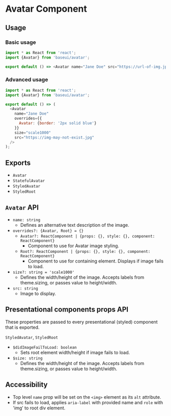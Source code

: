 # Avatar Component

## Usage

### Basic usage

```javascript
import * as React from 'react';
import {Avatar} from 'baseui/avatar';

export default () => <Avatar name="Jane Doe" src="https://url-of-img.jpg" />;
```

### Advanced usage

```javascript
import * as React from 'react';
import {Avatar} from 'baseui/avatar';

export default () => (
  <Avatar
    name="Jane Doe"
    overrides={{
      Avatar: {border: '2px solid blue'}
    }}
    size="scale1000"
    src="https://img-may-not-exist.jpg"
  />
);
```

## Exports

* `Avatar`
* `StatefulAvatar`
* `StyledAvatar`
* `StyledRoot`

## `Avatar` API

* `name: string`
  * Defines an alternative text description of the image.
* `overrides?: {Avatar, Root} = {}`
  * `Avatar?: ReactComponent | {props: {}, style: {}, component: ReactComponent}`
    * Component to use for Avatar image styling.
  * `Root?: ReactComponent | {props: {}, style: {}, component: ReactComponent}`
    * Component to use for containing element. Displays if image fails to load.
* `size?: string = 'scale1000'`
  * Defines the width/height of the image. Accepts labels from theme.sizing, or passes value to height/width.
* `src: string`
  * Image to display.

## Presentational components props API

These properties are passed to every presentational (styled) component that is exported.

`StyledAvatar`, `StyledRoot`

* `$didImageFailToLoad: boolean`
  * Sets root element width/height if image fails to load.
* `$size: string`
  * Defines the width/height of the image. Accepts labels from theme.sizing, or passes value to height/width.

## Accessibility

* Top level `name` prop will be set on the `<img>` element as its `alt` attribute.
* If src fails to load, applies `aria-label` with provided name and `role` with 'img' to root div element.
